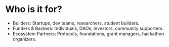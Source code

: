 # Who is it for?

* Builders: Startups, dev teams, researchers, student builders.
* Funders & Backers: Individuals, DAOs, investors, community supporters.
* Ecosystem Partners: Protocols, foundations, grant managers, hackathon organizers.
